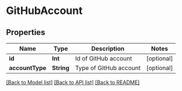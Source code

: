# GitHubAccount

## Properties
Name | Type | Description | Notes
------------ | ------------- | ------------- | -------------
**id** | **Int** | Id of GitHub account | [optional] 
**accountType** | **String** | Type of GitHub account | [optional] 

[[Back to Model list]](../README.md#documentation-for-models) [[Back to API list]](../README.md#documentation-for-api-endpoints) [[Back to README]](../README.md)


